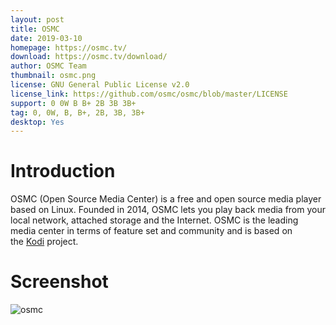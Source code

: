 ```yaml
---
layout: post
title: OSMC
date: 2019-03-10
homepage: https://osmc.tv/
download: https://osmc.tv/download/
author: OSMC Team
thumbnail: osmc.png
license: GNU General Public License v2.0
license_link: https://github.com/osmc/osmc/blob/master/LICENSE
support: 0 0W B B+ 2B 3B 3B+
tag: 0, 0W, B, B+, 2B, 3B, 3B+
desktop: Yes
---
```


# Introduction
<p>OSMC (Open Source Media Center) is a free and open source media&#xA0;player based on Linux. Founded in 2014, OSMC lets you play back media from your local network, attached storage and the Internet. OSMC is the leading media center in terms of feature set and community and is based on the&#xA0;<a href="http://kodi.tv/">Kodi</a>&#xA0;project.</p>


# Screenshot
![osmc](https://raw.githubusercontent.com/rpisystem/RPiSystem.github.io/master/thumbnails/Screenshot/osmc.png)